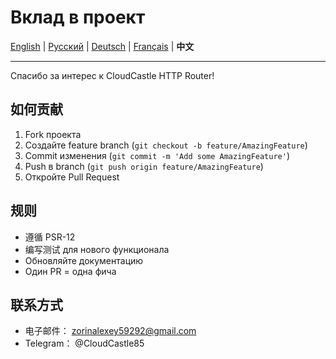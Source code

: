 # Вклад в проект

[English](../en/CONTRIBUTING.md) | [Русский](../../CONTRIBUTING.md) | [Deutsch](../de/CONTRIBUTING.md) | [Français](../fr/CONTRIBUTING.md) | **中文**

---


Спасибо за интерес к CloudCastle HTTP Router!

## 如何贡献

1. Fork проекта
2. Создайте feature branch (`git checkout -b feature/AmazingFeature`)
3. Commit изменения (`git commit -m 'Add some AmazingFeature'`)
4. Push в branch (`git push origin feature/AmazingFeature`)
5. Откройте Pull Request

## 规则

- 遵循 PSR-12
- 编写测试 для нового функционала
- Обновляйте документацию
- Один PR = одна фича

## 联系方式

- 电子邮件： zorinalexey59292@gmail.com
- Telegram： @CloudCastle85
